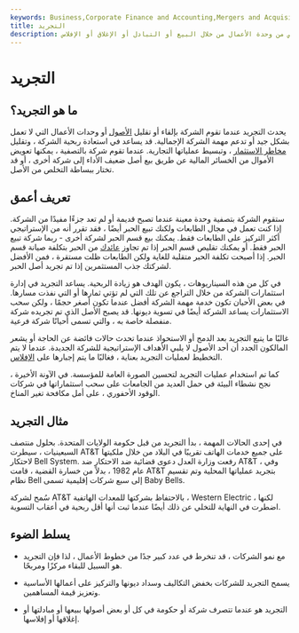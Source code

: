 ```yaml
---
keywords: Business,Corporate Finance and Accounting,Mergers and Acquisitions,Corporate Strategy,Divestiture,Divestment,Investment,M&amp;amp;A
title: التجريد
description: التجريد هو التخلص من وحدة الأعمال من خلال البيع أو التبادل أو الإغلاق أو الإفلاس.
---
```


# التجريد
## ما هو التجريد؟

يحدث التجريد عندما تقوم الشركة بإلقاء أو تقليل [الأصول](/assets) أو وحدات الأعمال التي لا تعمل بشكل جيد أو تدعم مهمة الشركة الإجمالية. قد يساعد في استعادة ربحية الشركة ، وتقليل [مخاطر الاستثمار](/risk) ، وتبسيط عملياتها التجارية. عندما تقوم شركة بالتصفية ، يمكنها تعويض الأموال من الخسائر المالية عن طريق بيع أصل ضعيف الأداء إلى شركة أخرى ، أو قد تختار ببساطة التخلص من الأصل.

## تعريف أعمق

ستقوم الشركة بتصفية وحدة معينة عندما تصبح قديمة أو لم تعد جزءًا مفيدًا من الشركة. إذا كنت تعمل في مجال الطابعات ولكنك تبيع الحبر أيضًا ، فقد تقرر أنه من الإستراتيجي أكثر التركيز على الطابعات فقط. يمكنك بيع قسم الحبر لشركة أخرى - ربما شركة تبيع الحبر فقط. أو يمكنك تقليص قسم الحبر إذا تم تجاوز [عائدك](/revenue) من الحبر بتكلفة صيانة قسم الحبر. إذا أصبحت تكلفة الحبر متقلبة للغاية ولكن الطابعات ظلت مستقرة ، فمن الأفضل لشركتك جذب المستثمرين إذا تم تجريد أصل الحبر.

في كل من هذه السيناريوهات ، يكون الهدف هو زيادة الربحية. يساعد التجريد في إدارة استثمارات الشركة من خلال التراجع عن تلك التي لم تؤتي ثمارها أو التي نفذت مسارها. في بعض الأحيان تكون خدمة مهمة الشركة أفضل عندما تكون أصغر حجمًا ، ولكن سحب الاستثمارات يساعد الشركة أيضًا في تسوية ديونها. قد يصبح الأصل الذي تم تجريده شركة منفصلة خاصة به ، والتي تسمى أحيانًا شركة فرعية.

غالبًا ما يتبع التجريد بعد الدمج أو الاستحواذ عندما تحدث حالات فائضة عن الحاجة أو يشعر المالكون الجدد أن أحد الأصول لا يلبي الأهداف الإستراتيجية للشركة الجديدة. عندما لا يتم التخطيط لعمليات التجريد بعناية ، فغالبًا ما يتم إجبارها على [الإفلاس](/bankruptcy).

كما تم استخدام عمليات التجريد لتحسين الصورة العامة للمؤسسة. في الآونة الأخيرة ، نجح نشطاء البيئة في حمل العديد من الجامعات على سحب استثماراتها في شركات الوقود الأحفوري ، على أمل مكافحة تغير المناخ.

## مثال التجريد

في إحدى الحالات المهمة ، بدأ التجريد من قبل حكومة الولايات المتحدة. بحلول منتصف السبعينيات ، سيطرت AT&T على جميع خدمات الهاتف تقريبًا في البلاد من خلال ملكيتها لاحتكار Bell System. رفعت وزارة العدل دعوى قضائية ضد الاحتكار ضد AT&T ، وفي عام 1982 ، بدلاً من خسارة القضية ، قامت AT&T بتجريد عملياتها المحلية وتم تقسيم نظام Bell إلى سبع شركات إقليمية تسمى Baby Bells.

سُمح لشركة AT&T بالاحتفاظ بشركتها للمعدات الهاتفية ، Western Electric ، لكنها اضطرت في النهاية للتخلي عن ذلك أيضًا عندما ثبت أنها أقل ربحية في أعقاب التسوية.

## يسلط الضوء

- مع نمو الشركات ، قد تنخرط في عدد كبير جدًا من خطوط الأعمال ، لذا فإن التجريد هو السبيل للبقاء مركزًا ومربحًا.

- يسمح التجريد للشركات بخفض التكاليف وسداد ديونها والتركيز على أعمالها الأساسية وتعزيز قيمة المساهمين.

- التجريد هو عندما تتصرف شركة أو حكومة في كل أو بعض أصولها ببيعها أو مبادلتها أو إغلاقها أو إفلاسها.

